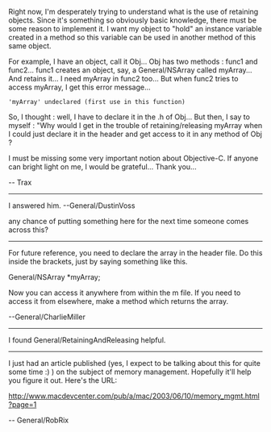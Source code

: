Right now, I'm desperately trying to understand what is the use of retaining objects. Since it's something so obviously basic knowledge, there must be some reason to implement it. I want my object to "hold" an instance variable created in a method so this variable can be used in another method of this same object.

For example, I have an object, call it Obj...
Obj has two methods : func1 and func2...
func1 creates an object, say, a General/NSArray called myArray... And retains it...
I need myArray in func2 too...
But when func2 tries to access myArray, I get this error message...

    'myArray' undeclared (first use in this function)

So, I thought : well, I have to declare it in the .h of Obj...
But then, I say to myself : "Why would I get in the trouble of retaining/releasing myArray when I could just declare it in the header and get access to it in any method of Obj ?

I must be missing some very important notion about Objective-C. If anyone can bright light on me, I would be grateful... Thank you...

-- Trax

----

I answered him. --General/DustinVoss

any chance of putting something here for the next time someone comes across this?

----

For future reference, you need to declare the array in the header file.  Do this inside the brackets, just by saying something like this.
    
General/NSArray *myArray;


Now you can access it anywhere from within the m file.  If you need to access it from elsewhere, make a method which returns the array.

--General/CharlieMiller

----

I found General/RetainingAndReleasing helpful.

----

I just had an article published (yes, I expect to be talking about this for quite some time :) ) on the subject of memory management. Hopefully it'll help you figure it out. Here's the URL:

http://www.macdevcenter.com/pub/a/mac/2003/06/10/memory_mgmt.html?page=1

-- General/RobRix